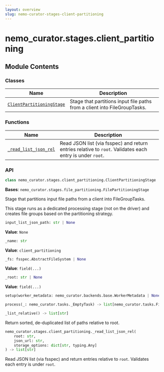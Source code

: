 ```yaml
---
layout: overview
slug: nemo-curator-stages-client-partitioning
---
```


# nemo_curator.stages.client_partitioning



## Module Contents

### Classes

| Name | Description |
|------|-------------|
| [`ClientPartitioningStage`](#nemo_curatorstagesclient_partitioningclientpartitioningstage) | Stage that partitions input file paths from a client into FileGroupTasks. |

### Functions

| Name | Description |
|------|-------------|
| [`_read_list_json_rel`](#nemo_curatorstagesclient_partitioning_read_list_json_rel) | Read JSON list (via fsspec) and return entries relative to `root`. Validates each entry is under `root`. |

### API

```python
class nemo_curator.stages.client_partitioning.ClientPartitioningStage
```

**Bases**: `nemo_curator.stages.file_partitioning.FilePartitioningStage`

Stage that partitions input file paths from a client into FileGroupTasks.

This stage runs as a dedicated processing stage (not on the driver)
and creates file groups based on the partitioning strategy.

```python
input_list_json_path: str | None
```

**Value**: `None`


```python
_name: str
```

**Value**: `client_partitioning`


```python
_fs: fsspec.AbstractFileSystem | None
```

**Value**: `field(...)`


```python
_root: str | None
```

**Value**: `field(...)`


```python
setup(worker_metadata: nemo_curator.backends.base.WorkerMetadata | None = None) -> None
```


```python
process(_: nemo_curator.tasks._EmptyTask) -> list[nemo_curator.tasks.FileGroupTask]
```


```python
_list_relative() -> list[str]
```

Return sorted, de-duplicated list of paths relative to root.


```python
nemo_curator.stages.client_partitioning._read_list_json_rel(
    root: str,
    json_url: str,
    storage_options: dict[str, typing.Any]
) -> list[str]
```

Read JSON list (via fsspec) and return entries relative to `root`.
Validates each entry is under `root`.


